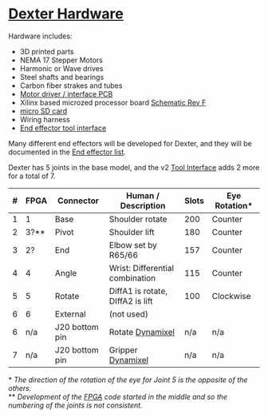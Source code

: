 # [Dexter Hardware](https://github.com/HaddingtonDynamics/Dexter/blob/master/Hardware)

Hardware includes:
* 3D printed parts
* NEMA 17 Stepper Motors
* Harmonic or Wave drives
* Steel shafts and bearings
* Carbon fiber strakes and tubes
* [Motor driver / interface PCB](Motor-Control-PCB)
* Xilinx based microzed processor board [Schematic Rev F](http://microzed.org/sites/default/files/documentations/MicroZed_Rev_F_Schematic_141212.pdf)
* [micro SD card](SD-Card-Image)
* Wiring harness
* [End effector tool interface](End-Effectors)

Many different end effectors will be developed for Dexter, and they will be documented in the [End effector list](End-Effectors).

Dexter has 5 joints in the base model, and the v2 [Tool Interface](End-Effectors) adds 2 more for a total of 7.

|#	|FPGA	|Connector	|Human / Description            	|Slots	|Eye Rotation* |
| ----  | ----- | ------------- | ------------------------------------- | ----- | ------------ |
|1	|1	|Base		|Shoulder rotate                	| 200	|Counter	
|2	|3?**	|Pivot		|Shoulder lift	                	| 180	|Counter	
|3	|2?	|End		|Elbow set by R65/66            	| 157	|Counter	
|4	|4	|Angle		|Wrist: Differential combination 	| 115	|Counter	
|5	|5	|Rotate		|DiffA1 is rotate, DIffA2 is lift	| 100	|Clockwise	
|6	|6	|External	|(not used)		        	|	|
|6	| n/a	|J20 bottom pin	|Rotate [Dynamixel](End-Effector-Servos)| n/a	| n/a
|7	| n/a	|J20 bottom pin	|Gripper [Dynamixel](End-Effector-Servos)| n/a	| n/a

\* _The direction of the rotation of the eye for Joint 5 is the opposite of the others._<BR>
** _Development of the [FPGA](Gateware) code started in the middle and so the numbering of the joints is not consistent._